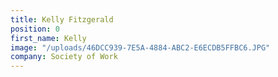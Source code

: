 ```yaml
---
title: Kelly Fitzgerald
position: 0
first_name: Kelly
image: "/uploads/46DCC939-7E5A-4884-ABC2-E6ECDB5FFBC6.JPG"
company: Society of Work
---
```


